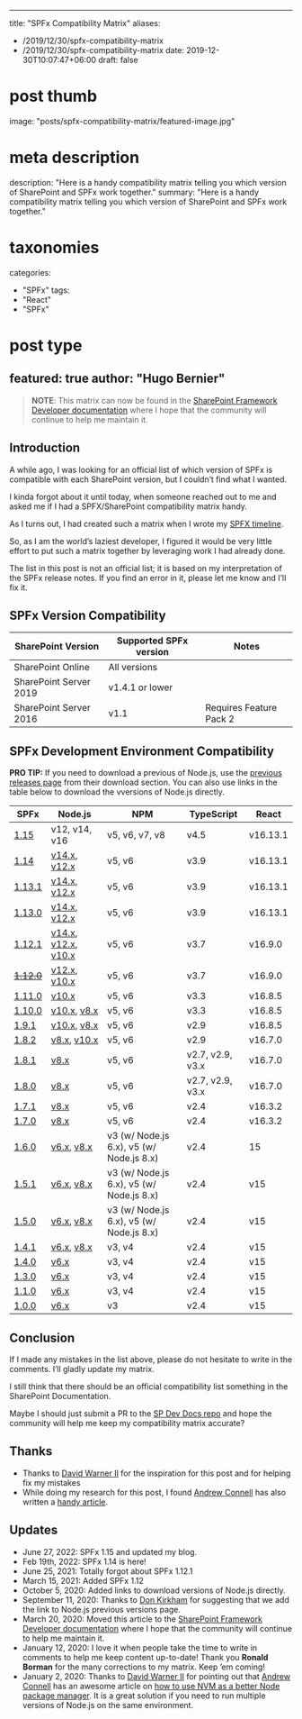 
---
title: "SPFx Compatibility Matrix"
aliases:

- /2019/12/30/spfx-compatibility-matrix
- /2019/12/30/spfx-compatibility-matrix
date: 2019-12-30T10:07:47+06:00
draft: false

# post thumb

image: "posts/spfx-compatibility-matrix/featured-image.jpg"

# meta description

description: "Here is a handy compatibility matrix telling you which version of SharePoint and SPFx work together."
summary: "Here is a handy compatibility matrix telling you which version of SharePoint and SPFx work together."

# taxonomies

categories:
- "SPFx"
tags:
- "React"
- "SPFx"

# post type

featured: true
author: "Hugo Bernier"
---

> **NOTE**: This matrix can now be found in the [SharePoint Framework Developer documentation](https://docs.microsoft.com/sharepoint/dev/spfx/compatibility) where I hope that the community will continue to help me maintain it.

## Introduction


A while ago, I was looking for an official list of which version of SPFx is compatible with each SharePoint version, but I couldn’t find what I wanted.

I kinda forgot about it until today, when someone reached out to me and asked me if I had a SPFX/SharePoint compatibility matrix handy.

As I turns out, I had created such a matrix when I wrote my [SPFX timeline](https://tahoeninjas.blog/2019/07/24/spfx-timeline/).

So, as I am the world’s laziest developer, I figured it would be very little effort to put such a matrix together by leveraging work I had already done.

The list in this post is not an official list; it is based on my interpretation of the SPFx release notes. If you find an error in it, please let me know and I’ll fix it.

## SPFx Version Compatibility


SharePoint Version|Supported SPFx version|Notes
---|---|---
SharePoint Online|All versions|
SharePoint Server 2019|v1.4.1 or lower|
SharePoint Server 2016|v1.1|Requires Feature Pack 2

## SPFx Development Environment Compatibility


**PRO TIP:** If you need to download a previous of Node.js, use the [previous releases page](https://nodejs.org/en/download/releases/) from their download section. You can also use links in the table below to download the vversions of Node.js directly.

SPFx|Node.js|NPM|TypeScript|React
---|---|---|---|---
[1.15](https://docs.microsoft.com//sharepoint/dev/spfx/release-1.15)         | v12,  v14,  v16 | v5, v6, v7, v8                            | v4.5           | v16.13.1    |
[1.14](https://docs.microsoft.com//sharepoint/dev/spfx/release-1.14)|[v14.x](https://nodejs.org/dist/latest-v14.x/), [v12.x](https://nodejs.org/dist/latest-v10.x/)|v5, v6|v3.9|v16.13.1
[1.13.1](https://docs.microsoft.com//sharepoint/dev/spfx/release-1.13.1)|[v14.x](https://nodejs.org/dist/latest-v14.x/), [v12.x](https://nodejs.org/dist/latest-v10.x/)|v5, v6|v3.9|v16.13.1
[1.13.0](https://github.com/SharePoint/sp-dev-docs/blob/master/docs/spfx/release-1.13.md)|[v14.x](https://nodejs.org/dist/latest-v14.x/), [v12.x](https://nodejs.org/dist/latest-v10.x/)|v5, v6|v3.9|v16.13.1
[1.12.1](https://docs.microsoft.com/sharepoint/dev/spfx/release-1.12.1)|[v14.x](https://nodejs.org/dist/latest-v14.x/), [v12.x](https://nodejs.org/dist/latest-v12.x/), [v10.x](https://nodejs.org/dist/latest-v10.x/)|v5, v6|v3.7|v16.9.0
[~~1.12.0~~](https://docs.microsoft.com/sharepoint/dev/spfx/release-1.12.0)|[v12.x](https://nodejs.org/dist/latest-v12.x/), [v10.x](https://nodejs.org/dist/latest-v10.x/)| v5, v6                                | v3.7       | v16.9.0 |
[1.11.0](https://docs.microsoft.com/sharepoint/dev/spfx/release-1.11.0)|[v10.x](https://nodejs.org/dist/latest-v10.x/)|v5, v6|v3.3|v16.8.5
[1.10.0](https://docs.microsoft.com/sharepoint/dev/spfx/release-1.10.0)|[v10.x](https://nodejs.org/dist/latest-v10.x/), [v8.x](https://nodejs.org/dist/latest-v8.x/)|v5, v6|v3.3|v16.8.5
[1.9.1](https://docs.microsoft.com/sharepoint/dev/spfx/release-1.9.1)|[v10.x](https://nodejs.org/dist/latest-v10.x/), [v8.x](https://nodejs.org/dist/latest-v8.x/)|v5, v6|v2.9|v16.8.5
[1.8.2](https://docs.microsoft.com/sharepoint/dev/spfx/release-1.8.2)|[v8.x](https://nodejs.org/dist/latest-v8.x/), [v10.x](https://nodejs.org/dist/latest-v10.x/)|v5, v6|v2.9|v16.7.0
[1.8.1](https://docs.microsoft.com/sharepoint/dev/spfx/release-1.8.1)|[v8.x](https://nodejs.org/dist/latest-v8.x/)|v5, v6|v2.7, v2.9, v3.x|v16.7.0
[1.8.0](https://docs.microsoft.com/sharepoint/dev/spfx/release-1.8.0)|[v8.x](https://nodejs.org/dist/latest-v8.x/)|v5, v6|v2.7, v2.9, v3.x|v16.7.0
[1.7.1](https://docs.microsoft.com/sharepoint/dev/spfx/release-1.7.1)|[v8.x](https://nodejs.org/dist/latest-v8.x/)|v5, v6|v2.4|v16.3.2
[1.7.0](https://docs.microsoft.com/sharepoint/dev/spfx/release-1.7)|[v8.x](https://nodejs.org/dist/latest-v8.x/)|v5, v6|v2.4|v16.3.2
[1.6.0](https://docs.microsoft.com/sharepoint/dev/spfx/release-1.6)|[v6.x](https://nodejs.org/dist/latest-v6.x/), [v8.x](https://nodejs.org/dist/latest-v8.x/)|v3 (w/ Node.js 6.x), v5 (w/ Node.js 8.x)| v2.4|15
[1.5.1](https://docs.microsoft.com/sharepoint/dev/spfx/release-1.5.1)|[v6.x](https://nodejs.org/dist/latest-v6.x/), [v8.x](https://nodejs.org/dist/latest-v8.x/)|v3 (w/ Node.js 6.x), v5 (w/ Node.js 8.x)| v2.4|v15
[1.5.0](https://docs.microsoft.com/sharepoint/dev/spfx/release-1.5)|[v6.x](https://nodejs.org/dist/latest-v6.x/), [v8.x](https://nodejs.org/dist/latest-v8.x/)|v3 (w/ Node.js 6.x), v5 (w/ Node.js 8.x)| v2.4|v15
[1.4.1](https://docs.microsoft.com/sharepoint/dev/spfx/release-1.4.1)|[v6.x](https://nodejs.org/dist/latest-v6.x/), [v8.x](https://nodejs.org/dist/latest-v8.x/)|v3, v4|v2.4|v15
[1.4.0](https://docs.microsoft.com/sharepoint/dev/spfx/release-1.4)|[v6.x](https://nodejs.org/dist/latest-v6.x/)|v3, v4|v2.4|v15
[1.3.0](https://docs.microsoft.com/sharepoint/dev/spfx/release-1.3)|[v6.x](https://nodejs.org/dist/latest-v6.x/)|v3, v4|v2.4|v15
[1.1.0](https://docs.microsoft.com/sharepoint/dev/spfx/release-1.1)|[v6.x](https://nodejs.org/dist/latest-v6.x/)|v3, v4|v2.4|v15
[1.0.0](https://docs.microsoft.com/sharepoint/dev/spfx/release-1.0.0)|[v6.x](https://nodejs.org/dist/latest-v6.x/)|v3|v2.4|v15

## Conclusion


If I made any mistakes in the list above, please do not hesitate to write in the comments. I’ll gladly update my matrix.

I still think that there should be an official compatibility list something in the SharePoint Documentation.

Maybe I should just submit a PR to the [SP Dev Docs repo](https://github.com/SharePoint/sp-dev-docs) and hope the community will help me keep my compatibility matrix accurate?

## Thanks

* Thanks to [David Warner II](https://twitter.com/DavidWarnerII) for the inspiration for this post and for helping fix my mistakes
* While doing my research for this post, I found [Andrew Connell](https://twitter.com/andrewconnell) has also written a [handy article](https://www.andrewconnell.com/blog/spfx-which-version-of-spfx-generator-to-install/).

## Updates

* June 27, 2022: SPFx 1.15 and updated my blog.
* Feb 19th, 2022: SPFx 1.14 is here!
* June 25, 2021: Totally forgot about SPFx 1.12.1
* March 15, 2021: Added SPFx 1.12
* October 5, 2020: Added links to download versions of Node.js directly.
* September 11, 2020: Thanks to [Don Kirkham](https://twitter.com/DonKirkham) for suggesting that we add the link to Node.js previous versions page.
* March 20, 2020: Moved this article to the [SharePoint Framework Developer documentation](https://docs.microsoft.com//sharepoint/dev/spfx/compatibility) where I hope that the community will continue to help me maintain it.
* January 12, 2020: I love it when people take the time to write in comments to help me keep content up-to-date! Thank you **Ronald Borman** for the many corrections to my matrix. Keep ’em coming!
* January 2, 2020: Thanks to [David Warner II](https://twitter.com/DavidWarnerII?s=20) for pointing out that [Andrew Connell](https://twitter.com/andrewconnell?s=20) has an awesome article on [how to use NVM as a better Node package manager](https://www.andrewconnell.com/blog/better-node-js-install-management-with-node-version-manager). It is a great solution if you need to run multiple versions of Node.js on the same environment.
